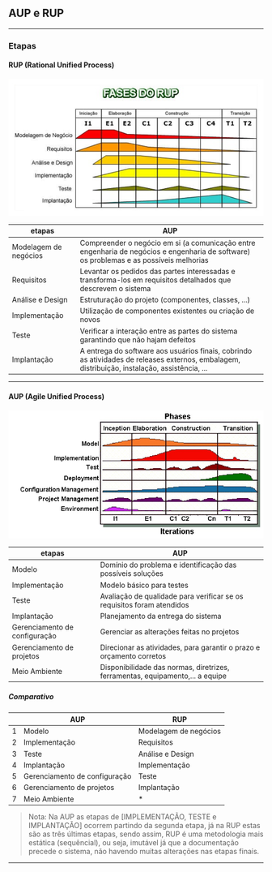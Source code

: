 ## AUP e RUP

---
### Etapas
#### RUP (Rational Unified Process)

![RUP](./imgs/RUP_diagram.jpg)

|etapas|AUP|
|-|-|
|Modelagem de negócios| Compreender o negócio em si (a comunicação entre engenharia de negócios e engenharia de software) os problemas e as possíveis melhorias|
|Requisitos|Levantar os pedidos das partes interessadas e transforma-los em requisitos detalhados que descrevem o sistema|
|Análise e Design|Estruturação do projeto (componentes, classes, ...)|
|Implementação|Utilização de componentes existentes ou criação de novos|
|Teste|Verificar a interação entre as partes do sistema garantindo que não hajam defeitos|
|Implantação|A entrega do software aos usuários finais, cobrindo as atividades de releases externos, embalagem, distribuição, instalação, assistência, ...|

---
#### AUP (Agile Unified Process)

![AUP](./imgs/AUP_diagram.jpg)

|etapas|AUP|
|-|-|
|Modelo|Domínio do problema e identificação das possíveis soluções|
|Implementação| Modelo básico para testes|
|Teste|Avaliação de qualidade para verificar se os requisitos foram atendidos|
|Implantação|Planejamento da entrega do sistema|
|Gerenciamento de configuração|Gerenciar as alterações feitas no projetos|
|Gerenciamento de projetos|Direcionar as atividades, para garantir o prazo e orçamento corretos|
|Meio Ambiente|Disponibilidade das normas, diretrizes, ferramentas, equipamento,... a equipe|

##### Comparativo
|| AUP | RUP |
|-|-|-|
|1|Modelo|Modelagem de negócios|
|2|Implementação|Requisitos|
|3|Teste|Análise e Design|
|4|Implantação|Implementação|
|5|Gerenciamento de configuração|Teste|
|6|Gerenciamento de projetos|Implantação|
|7|Meio Ambiente| * |


> Nota: Na AUP as etapas de [IMPLEMENTAÇÃO, TESTE e IMPLANTAÇÃO] ocorrem partindo da segunda etapa, já na RUP estas são as três últimas etapas, sendo assim, RUP é uma metodologia mais estática (sequêncial), ou seja, imutável já que a documentação precede o sistema, não havendo muitas alterações nas etapas finais.

---

